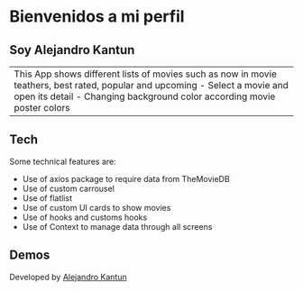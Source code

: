 # Bienvenidos a mi perfil

## Soy Alejandro Kantun

<table>
<tr>
<td>
  This App shows different lists of movies such as now in movie teathers, best rated, popular and  upcoming
  - Select a movie and open its detail
  - Changing background color according movie poster colors
</td>
</tr>
</table>

## Tech

Some technical features are:

- Use of axios package to require data from TheMovieDB
- Use of custom carrousel
- Use of flatlist
- Use of custom UI cards to show movies
- Use of hooks and customs hooks
- Use of Context to manage data through all screens

## Demos

Developed by [Alejandro Kantun](https://github.com/AlejandroKantun)
